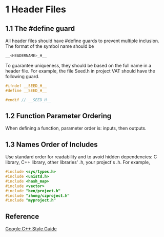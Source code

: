 # 1 Header Files

## 1.1 The #define guard
All header files should have #define guards to prevent multiple inclusion. The format of the
symbol name should be 
```c
__<HEADERNAME>_H__
```
To guarantee uniqueness, they should be based on the full name in a header file. For example, the file Seed.h in project VAT should have the following guard.
```c
#ifndef __SEED_H__
#define __SEED_H__

#endif // __SEED_H__
```

## 1.2 Function Parameter Ordering
When defining a function, parameter order is: inputs, then outputs.
## 1.3 Names Order of Includes
Use standard order for readability and to avoid hidden dependencies: C library, C++ library, other libraries' .h, your project's .h.
For example, 
```c
#include <sys/types.h>
#include <unistd.h>
#include <hash_map>
#include <vector>
#include "ben/project.h"
#include "zhong/czproject.h"
#include "myproject.h"
```

## Reference

[Google C++ Style Guide](https://google.github.io/styleguide/cppguide.html)
